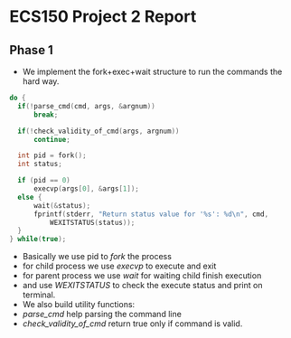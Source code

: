# ECS150 Project 2 Report

## Phase 1
  + We implement the fork+exec+wait structure to run the commands the hard way.
  ```C
do {
    if(!parse_cmd(cmd, args, &argnum))
        break;

    if(!check_validity_of_cmd(args, argnum))
        continue;

    int pid = fork();
    int status;

    if (pid == 0)
        execvp(args[0], &args[1]);
    else {
        wait(&status);
        fprintf(stderr, "Return status value for '%s': %d\n", cmd, 
            WEXITSTATUS(status));
    }
} while(true);
  ```
+ Basically we use pid to *fork* the process
+ for child process we use *execvp* to execute and exit
+ for parent process we use *wait* for waiting child finish execution
+ and use *WEXITSTATUS* to check the execute status and print on terminal.
+ We also build utility functions:
+ *parse_cmd* help parsing the command line
+ *check_validity_of_cmd* return true only if command is valid.
